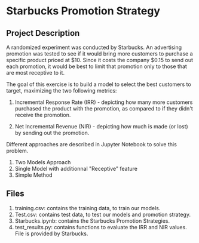 # Starbucks Promotion Strategy

## Project Description

A randomized experiment was conducted by Starbucks. An advertising promotion was tested to see if it would bring more customers to purchase a specific product priced at $10. Since it costs the company $0.15 to send out each promotion, it would be best to limit that promotion only to those that are most receptive to it. 

The goal of this exercise is to build a model to select the best customers to target, maximizing the two following metrics:

1. Incremental Response Rate (IRR) - depicting how many more customers purchased the product with the promotion, as compared to if they didn't receive the promotion.

2. Net Incremental Revenue (NIR) - depicting how much is made (or lost) by sending out the promotion.

Different approaches are described in Jupyter Notebook to solve this problem.
1. Two Models Approach
2. Single Model with additionnal "Receptive" feature
3. Simple Method

## Files

1. training.csv: contains the training data, to train our models.
2. Test.csv: contains test data, to test our models and promotion strategy.
3. Starbucks.ipynb: contains the Starbucks Promotion Strategies.
4. test_results.py: contains functions to evaluate the IRR and NIR values. File is provided by Starbucks.


